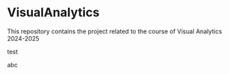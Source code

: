 # VisualAnalytics
This repository contains the project related to the course of Visual Analytics 2024-2025

test 


abc